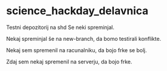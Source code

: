 # science_hackday_delavnica

Testni depozitorij na shd
Se neki spreminjal. 

Nekaj spreminjal še na new-branch, da bomo testirali konflikte. 


Nekaj sem spremenil na racunalniku, da bojo frke se bolj. 


Zdaj sem nekaj spremenil na serverju, da bojo frke. 

